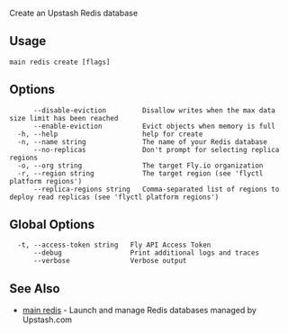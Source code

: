 Create an Upstash Redis database

## Usage
~~~
main redis create [flags]
~~~

## Options

~~~
      --disable-eviction         Disallow writes when the max data size limit has been reached
      --enable-eviction          Evict objects when memory is full
  -h, --help                     help for create
  -n, --name string              The name of your Redis database
      --no-replicas              Don't prompt for selecting replica regions
  -o, --org string               The target Fly.io organization
  -r, --region string            The target region (see 'flyctl platform regions')
      --replica-regions string   Comma-separated list of regions to deploy read replicas (see 'flyctl platform regions')
~~~

## Global Options

~~~
  -t, --access-token string   Fly API Access Token
      --debug                 Print additional logs and traces
      --verbose               Verbose output
~~~

## See Also

* [main redis](/docs/flyctl/main-redis/)	 - Launch and manage Redis databases managed by Upstash.com

